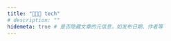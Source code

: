 ```yaml
---
title: "👨🏻‍💻 tech"
# description: ""
hidemeta: true # 是否隐藏文章的元信息，如发布日期、作者等
---
```



<!-- more -->